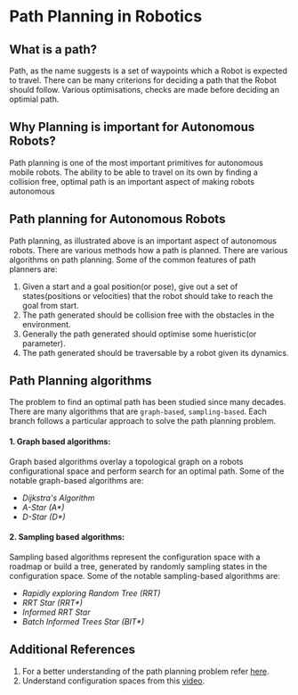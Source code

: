 # Path Planning in Robotics

## What is a path?
Path, as the name suggests is a set of waypoints which a Robot is expected to travel. There can be many criterions for deciding a path that the Robot should follow. Various optimisations, checks are made before deciding an optimial path.

## Why Planning is important for Autonomous Robots?
Path planning is one of the most important primitives for autonomous mobile robots. The ability to be able to travel on its own by finding a collision free, optimal path is an important aspect of making robots autonomous

## Path planning for Autonomous Robots
Path planning, as illustrated above is an important aspect of autonomous robots. There are various methods how a path is planned. There are various algorithms on path planning. Some of the common features of path planners are:
1. Given a start and a goal position(or pose), give out a set of states(positions or velocities) that the robot should take to reach the goal from start.
2. The path generated should be collision free with the obstacles in the environment.
3. Generally the path generated should optimise some hueristic(or parameter).
4. The path generated should be traversable by a robot given its dynamics.

## Path Planning algorithms
The problem to find an optimal path has been studied since many decades. There are many algorithms that are `graph-based`, `sampling-based`. Each branch follows a particular approach to solve the path planning problem.

#### 1. Graph based algorithms:
Graph based algorithms overlay a topological graph on a robots configurational space and perform search for an optimal path.
Some of the notable graph-based algorithms are:

- _Dijkstra's Algorithm_
- _A-Star (A*)_
- _D-Star (D*)_

#### 2. Sampling based algorithms:
Sampling based algorithms represent the configuration space with a roadmap or build a tree, generated by randomly sampling states in the configuration space.
Some of the notable sampling-based algorithms are:

- _Rapidly exploring Random Tree (RRT)_
- _RRT Star (RRT*)_
- _Informed RRT Star_
- _Batch Informed Trees Star (BIT*)_

## Additional References
1. For a better understanding of the path planning problem refer [here](http://correll.cs.colorado.edu/?p=965).
2. Understand configuration spaces from this [video](https://www.youtube.com/watch?v=NwwsjVsYTbg).
